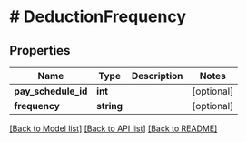 # # DeductionFrequency

## Properties

Name | Type | Description | Notes
------------ | ------------- | ------------- | -------------
**pay_schedule_id** | **int** |  | [optional]
**frequency** | **string** |  | [optional]

[[Back to Model list]](../../README.md#models) [[Back to API list]](../../README.md#endpoints) [[Back to README]](../../README.md)
